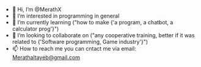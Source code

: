 - 👋 Hi, I’m @MerathX
- 👀 I’m interested in programming in general
- 🌱 I’m currently learning ("how to make {'a program, a chatbot, a calculator prog'}")
- 💞️ I’m looking to collaborate on ("any cooperative training, better if it was related to {'Software programming, Game industry'}")
- 📫 How to reach me you can cntact me via email: Merathaltayeb@gmail.com

<!---
MerathX/MerathX is a ✨ special ✨ repository because its `README.md` (this file) appears on your GitHub profile.
You can click the Preview link to take a look at your changes.
--->
